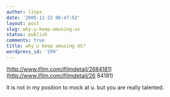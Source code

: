 ```yaml
---
author: linpx
date: '2005-11-22 06:47:52'
layout: post
slug: why-u-keep-amusing-us
status: publish
comments: true
title: why u keep amusing US?
wordpress_id: '299'
---
```


[http://www.ifilm.com/ifilmdetail/2684181](http://www.ifilm.com/ifilmdetail/26
84181)

  
It is not in my position to mock at u. but you are really talented.

  
  
  


